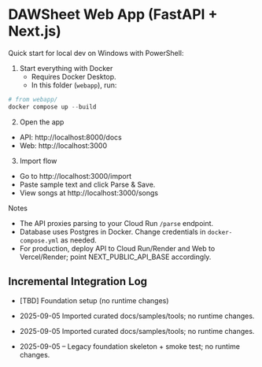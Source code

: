 # DAWSheet Web App (FastAPI + Next.js)

Quick start for local dev on Windows with PowerShell:

1. Start everything with Docker
   - Requires Docker Desktop.
   - In this folder (`webapp`), run:

```powershell
# from webapp/
docker compose up --build
```

2. Open the app

- API: http://localhost:8000/docs
- Web: http://localhost:3000

3. Import flow

- Go to http://localhost:3000/import
- Paste sample text and click Parse & Save.
- View songs at http://localhost:3000/songs

Notes

- The API proxies parsing to your Cloud Run `/parse` endpoint.
- Database uses Postgres in Docker. Change credentials in `docker-compose.yml` as needed.
- For production, deploy API to Cloud Run/Render and Web to Vercel/Render; point NEXT_PUBLIC_API_BASE accordingly.

## Incremental Integration Log
- [TBD] Foundation setup (no runtime changes)

- 2025-09-05 Imported curated docs/samples/tools; no runtime changes.
- 2025-09-05 Imported curated docs/samples/tools; no runtime changes.
- 2025-09-05 – Legacy foundation skeleton + smoke test; no runtime changes.
